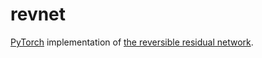 # revnet

[PyTorch](http://pytorch.org/) implementation of [the reversible residual
network](https://arxiv.org/abs/1707.04585).
